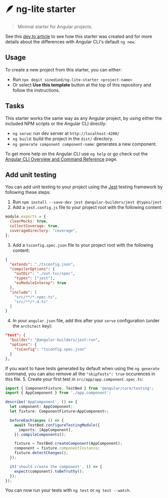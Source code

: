 # 🪶 ng-lite starter

> Minimal starter for Angular projects.

See this [dev.to article](WIP) to see how this starter was created and for more details about the differences with Angular CLI's default `ng new`.

## Usage

To create a new project from this starter, you can either:

- Run `npx degit sinedied/ng-lite-starter <project-name>`
- Or select **Use this template** button at the top of this repository and follow the instructions.

## Tasks

This starter works the same way as any Angular project, by using either the included NPM scripts or the Angular CLI directly:

- `ng serve`: run dev server at `http://localhost:4200/`
- `ng build`: build the project in the `dist/` directory.
- `ng generate component component-name`: generates a new component.

To get more help on the Angular CLI use `ng help` or go check out the [Angular CLI Overview and Command Reference](https://angular.io/cli) page.

## Add unit testing

You can add unit testing to your project using the [Jest](https://jestjs.io) testing framework by following these steps:

1. Run `npm install --save-dev jest @angular-builders/jest @types/jest`
2. Add a `jest.config.js` file to your project root with the following content:
  ```js
  module.exports = {
    clearMocks: true,
    collectCoverage: true,
    coverageDirectory: "coverage",
  };
  ```
3. Add a `tsconfig.spec.json` file to your project root with the following content:
  ```json
  {
    "extends": "./tsconfig.json",
    "compilerOptions": {
      "outDir": "./out-tsc/spec",
      "types": ["jest"],
      "esModuleInterop": true
    },
    "include": [
      "src/**/*.spec.ts",
      "src/**/*.d.ts"
    ]
  }
  ```
4. In your `angular.json` file, add this after your `serve` configuration (under the `architect` key):
  ```json
  "test": {
    "builder": "@angular-builders/jest:run",
    "options": {
      "tsConfig": "tsconfig.spec.json"
    }
  },
  ```
  If you want to have tests generated by default when using the `ng generate` command, you can also remove all the `"skipTests": true` occurences in this file.
5. Create your first test in `src/app/app.component.spec.ts`:
  ```typescript
  import { ComponentFixture, TestBed } from '@angular/core/testing';
  import { AppComponent } from './app.component';

  describe('AppComponent', () => {
    let component: AppComponent;
    let fixture: ComponentFixture<AppComponent>;

    beforeEach(async () => {
      await TestBed.configureTestingModule({
        imports: [AppComponent],
      }).compileComponents();

      fixture = TestBed.createComponent(AppComponent);
      component = fixture.componentInstance;
      fixture.detectChanges();
    });

    it('should create the component', () => {
      expect(component).toBeTruthy();
    });
  });
  ```

You can now run your tests with `ng test` or `ng test --watch`.
